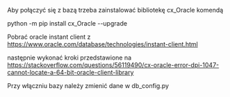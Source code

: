 Aby połączyć się z bazą trzeba zainstalować bibliotekę cx_Oracle komendą

python -m pip install cx_Oracle --upgrade

Pobrać oracle instant client z https://www.oracle.com/database/technologies/instant-client.html

następnie wykonać kroki przedstawione na https://stackoverflow.com/questions/56119490/cx-oracle-error-dpi-1047-cannot-locate-a-64-bit-oracle-client-library

Przy włączniu bazy należy zmienić dane w db_config.py